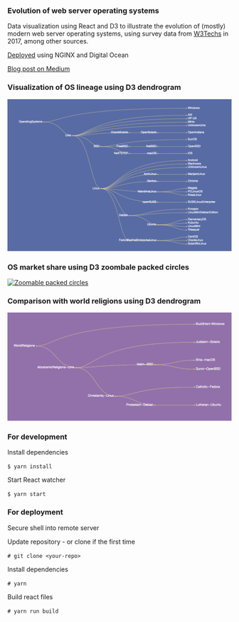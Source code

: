 ### Evolution of web server operating systems

Data visualization using React and D3 to illustrate the evolution of (mostly) modern web server operating systems, using survey data from [W3Techs](https://w3techs.com/technologies/overview/operating_system/all) in 2017, among other sources.

[Deployed](http://os.meowsergirl.com/) using NGINX and Digital Ocean

[Blog post on Medium]()

### Visualization of OS lineage using D3 dendrogram
[![OS dendrogram](https://github.com/loopDelicious/operating-systems/blob/master/src/img/dendro.png)](https://github.com/loopDelicious/operating-systems/blob/master/src/img/dendro.png)

### OS market share using D3 zoombale packed circles
[![Zoomable packed circles](https://github.com/loopDelicious/operating-systems/blob/master/src/img/zoom.gif)](https://github.com/loopDelicious/operating-systems/blob/master/src/img/zoom.gif)

### Comparison with world religions using D3 dendrogram
[![Comparison with world religions](https://github.com/loopDelicious/operating-systems/blob/master/src/img/religion.png)](https://github.com/loopDelicious/operating-systems/blob/master/src/img/religion.png)

### For development

Install dependencies
 
 `$ yarn install`  
    
Start React watcher
 
 `$ yarn start`    
    
### For deployment

Secure shell into remote server

Update repository - or clone if the first time

 `# git clone <your-repo>`

Install dependencies

 `# yarn`

Build react files

 `# yarn run build`
